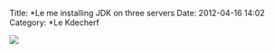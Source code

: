 Title: *Le me installing JDK on three servers
Date: 2012-04-16 14:02
Category: *Le Kdecherf

![]({attach}installing-jdk.png)
